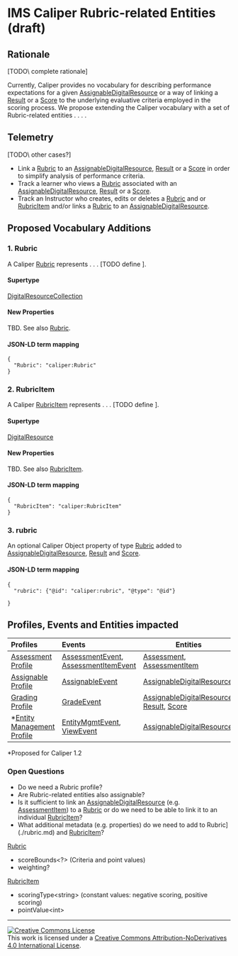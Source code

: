 # IMS Caliper Rubric-related Entities (draft)

## Rationale
\[TODO\ complete rationale]

Currently, Caliper provides no vocabulary for describing performance expectations for a given [AssignableDigitalResource](#AssignableDigitalResource) or a way of linking a [Result](#result) or a [Score](#score) to the underlying evaluative criteria employed in the scoring process.  We propose extending the Caliper vocabulary with a set of Rubric-related entities . . . .

## Telemetry
\[TODO\ other cases?]
* Link a [Rubric](./rubric.md) to an  [AssignableDigitalResource](#AssignableDigitalResource), [Result](#result) or a [Score](#score) in order to simplify analysis of performance criteria.
* Track a learner who views a [Rubric](./rubric.md) associated with an [AssignableDigitalResource](#AssignableDigitalResource), [Result](#result) or a [Score](#score).
* Track an Instructor who creates, edits or deletes a [Rubric](./rubric.md) and or [RubricItem](./rubricItem) and/or links a [Rubric](./rubric.md) to an [AssignableDigitalResource](#assignableDigitalResource).

## Proposed Vocabulary Additions

### 1. Rubric
A Caliper [Rubric](./rubric.md) represents . . . \[TODO define \].

#### Supertype
[DigitalResourceCollection](#digitalResourceCollection)

#### New Properties
TBD. See also [Rubric](./rubric.md).

#### JSON-LD term mapping
```
{
  "Rubric": "caliper:Rubric"
}
```

### 2. RubricItem
A Caliper [RubricItem](./rubricItem.md) represents . . . \[TODO define \].

#### Supertype
[DigitalResource](#digitalResource)

#### New Properties
TBD. See also [RubricItem](./rubricItem.md).

#### JSON-LD term mapping
```
{
  "RubricItem": "caliper:RubricItem"
}
```

### 3. rubric
An optional Caliper Object property of type [Rubric](#rubric) added to [AssignableDigitalResource](#assignableDigitalResource), [
Result](#result) and [Score](#score).

#### JSON-LD term mapping
```
{
  "rubric": {"@id": "caliper:rubric", "@type": "@id"}

}
```

## Profiles, Events and Entities impacted
| Profiles | Events | Entities |
| :------- | :--- | ----------- |
| [Assessment Profile](#assessmentProfile) | [AssessmentEvent](#assessmentEvent), [AssessmentItemEvent](#assessmentItemEvent) | [Assessment](#assessment), [AssessmentItem](#assessmentItem) |
| [Assignable Profile](#assignableProfile) | [AssignableEvent](#assignableEvent) | [AssignableDigitalResource](#assignableDigitalResource) |
| [Grading Profile](#gradingProfile) | [GradeEvent](#gradeEvent) | [AssignableDigitalResource](#assignableDigitalResource), [Result](#result), [Score](#score) |
| \*[Entity Management Profile](#entityMgmtProfile) | [EntityMgmtEvent](#entityMgmtEvent), [ViewEvent](#viewEvent) | [AssignableDigitalResource](#assignableDigitalResource) |

\*Proposed for Caliper 1.2

### Open Questions
* Do we need a Rubric profile?
* Are Rubric-related entities also assignable?
* Is it sufficient to link an [AssignableDigitalResource](#assignableDigitalResource)
(e.g. [AssessmentItem](#assessmentItem)) to a [Rubric](./rubric.md) or do we need
to be able to link it to an individual [RubricItem](./rubricItem)?
* What additional metadata (e.g. properties) do we need to add to Rubric](./rubric.md) and [RubricItem](./rubricItem)?

[Rubric](./rubric.md)
* scoreBounds<?> (Criteria and point values)
* weighting?

[RubricItem](./rubricItem)
* scoringType\<string\> (constant values: negative scoring, positive scoring)
* pointValue\<int\>

---

<a rel="license" href="http://creativecommons.org/licenses/by-nd/4.0/">
<img alt="Creative Commons License" style="border-width:0" src="https://i.creativecommons.org/l/by-nd/4.0/88x31.png" /></a>
<br />
This work is licensed under a <a rel="license" href="http://creativecommons.org/licenses/by-nd/4.0/">Creative Commons Attribution-NoDerivatives 4.0 International License</a>.
